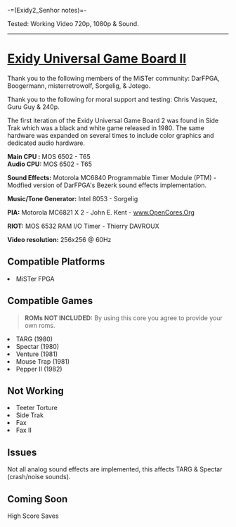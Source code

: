 -=(Exidy2_Senhor notes)=-

Tested: Working Video 720p, 1080p & Sound.

___
# [Exidy Universal Game Board II](https://www.system16.com/hardware.php?id=991)
<p>Thank you to the following members of the MiSTer community: DarFPGA, Boogermann, misterretrowolf, Sorgelig, & Jotego.</p>
<p>Thank you to the following for moral support and testing: Chris Vasquez, Guru Guy & 240p.</p>

<p>The first iteration of the Exidy Universal Game Board 2 was found in Side Trak which was a black and white game released in 1980.  The same hardware was expanded on several times to include color graphics and dedicated audio hardware.</p>

<strong>Main CPU :</strong> MOS 6502 - T65  
<strong>Audio CPU:</strong> MOS 6502 - T65

<strong>Sound Effects:</strong> Motorola MC6840 Programmable Timer Module (PTM) - Modfied version of DarFPGA's Bezerk sound effects implementation.

<strong>Music/Tone Generator:</strong> Intel 8053 - Sorgelig

<strong>PIA:</strong> Motorola MC6821 X 2 - John E. Kent - www.OpenCores.Org

<strong>RIOT:</strong> MOS 6532 RAM I/O Timer - Thierry DAVROUX

<strong>Video resolution:</strong> 256x256 @ 60Hz  

<h2>Compatible Platforms</h2>
<li>MiSTer FPGA</li>

<h2>Compatible Games</h2>
<blockquote>
<p dir="auto"><strong>ROMs NOT INCLUDED:</strong> By using this core you agree to provide your own roms.</p>
</blockquote>

<li>TARG (1980)</li>
<li>Spectar (1980)</li>
<li>Venture (1981)</li>
<li>Mouse Trap (1981)</li>
<li>Pepper II (1982)</li>

<h2>Not Working</h2>
<li>Teeter Torture</li>
<li>Side Trak</li>
<li>Fax</li>
<li>Fax II</li>

<h2>Issues</h2>
Not all analog sound effects are implemented, this affects TARG & Spectar (crash/noise sounds).

<h2>Coming Soon</h2>
High Score Saves
